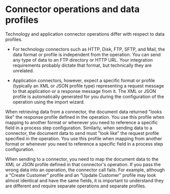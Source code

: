 # Connector operations and data profiles

<head>
  <meta name="guidename" content="Integration"/>
  <meta name="context" content="GUID-aabe3969-d72a-4499-9516-8b220cf2473a"/>
</head>


Technology and application connector operations differ with respect to data profiles.

-   For technology connectors such as HTTP, Disk, FTP, SFTP, and Mail, the data format or profile is independent from the operation. You can send any type of data to an FTP directory or HTTP URL. Your integration requirements probably dictate that format, but technically they are unrelated.

-   Application connectors, however, expect a specific format or profile \(typically an XML or JSON profile type\) representing a request message to that application or a response message from it. The XML or JSON profile is automatically generated for you during the configuration of the operation using the import wizard.


When retrieving data from a connector, the document data returned "looks like" the response profile defined in the operation. You use this profile when mapping to another format or whenever you need to reference a specific field in a process step configuration. Similarly, when sending data to a connector, the document data to send must "look like" the request profile specified in the operation. You use this profile when mapping from another format or whenever you need to reference a specific field in a process step configuration.

When sending to a connector, you need to map the document data to the XML or JSON profile defined in that connector's operation. If you pass the wrong data into an operation, the connector call fails. For example, although a "Create Customer" profile and an "Update Customer" profile may look almost identical and have the same fields, it is important to understand they are different and require separate operations and separate profiles.